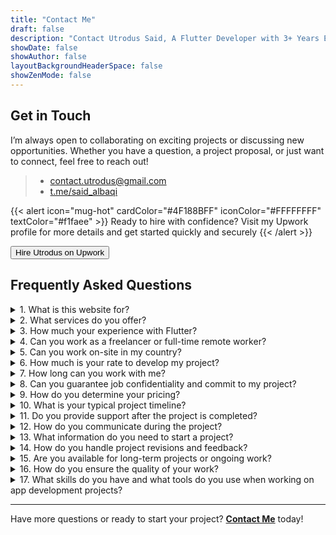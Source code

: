 ```yaml
---
title: "Contact Me"
draft: false
description: "Contact Utrodus Said, A Flutter Developer with 3+ Years Experience"
showDate: false
showAuthor: false
layoutBackgroundHeaderSpace: false
showZenMode: false
---
```



## Get in Touch

I’m always open to collaborating on exciting projects or discussing new opportunities. Whether you have a question, a project proposal, or just want to connect, feel free to reach out!
> - [contact.utrodus@gmail.com](mailto:contact.utrodus@gmail.com)
> - [t.me/said_albaqi](https://t.me/said_albaqi)


{{< alert icon="mug-hot" cardColor="#4F188BFF" iconColor="#FFFFFFFF" textColor="#f1faee"  >}}
Ready to hire with confidence? Visit my Upwork profile for more details and get started quickly and securely
{{< /alert >}}
>

<button onclick="window.open('https://www.upwork.com/freelancers/~01da67bb62a6fdc029', '_blank')" class="hire-button" role="button">Hire Utrodus on Upwork</button>



## Frequently Asked Questions

<details>
  <summary>1. What is this website for?</summary>

This website is a place where I share my insights and writings related to software development with Dart and Flutter. It's also a platform to showcase my work in application development, allowing potential clients and collaborators to explore my portfolio and projects.

</details>

<details>
  <summary>2. What services do you offer?</summary>

I specialize in developing high-quality Flutter applications for both mobile and web platforms. My services include:

- **Custom App Development**: Developing Apps to meet your specific business needs.
- **App Maintenance & Support**: Ongoing support to ensure your app runs smoothly.
- **Performance Optimization**: Enhancing app speed and efficiency.
- **Integration Services**: Connecting your app with third-party APIs and services.

> For more details about the services I provide [Read Here](/services)

</details>

<details>
  <summary>3. How much your experience with Flutter?</summary>

I have 3+ years of experience working with Flutter, during which I’ve successfully completed numerous projects ranging from startups to established businesses. My expertise includes:

- Building responsive and scalable applications.
- Implementing state management solutions like Provider and Bloc.
- Integrating RESTful APIs and Firebase services.
- Ensuring cross-platform compatibility for both iOS, Android, and Web.

</details>



<details>
  <summary>4. Can you work as a freelancer or full-time remote worker?</summary>

Yes, I am available for freelance and fulltime remote work. I have been working remotely for several years and have collaborated with several clients.

</details>

<details>
  <summary>5. Can you work on-site in my country?</summary>

Sorry ✌🏻, for now, I am only available for remote work.

</details>

<details>
  <summary>6. How much is your rate to develop my project?</summary>

My rate depends on the complexity and requirements of the project. After discussing your project’s specifics, I will provide a detailed quote that aligns with your needs and budget.

</details>

<details>
  <summary>7. How long can you work with me?</summary>

I am open to both short-term and long-term collaborations. Whether you need a quick project or ongoing support, I can adjust according to your requirements.

</details>

<details>
  <summary>8. Can you guarantee job confidentiality and commit to my project?</summary>

Yes, I take confidentiality seriously and can sign non-disclosure agreements (NDAs) if necessary. I am fully committed to delivering the best results for your project.

</details>

<details>
  <summary>9. How do you determine your pricing?</summary>

My pricing is based on the scope and complexity of the project. Factors include:

- **Project Size**: Larger projects with more features may require a higher budget.
- **Timeline**: Expedited timelines might incur additional costs.
- **Special Requirements**: Unique functionalities or integrations can affect pricing.
- **Maintenance Needs**: Ongoing support and updates are billed separately.

I provide detailed quotes after discussing your project requirements to ensure transparency and fairness.

</details>

<details>
  <summary>10. What is your typical project timeline?</summary>

Project timelines vary depending on the complexity and scope. A typical Flutter app development project may take:

- **Simple Apps**: 4-6 weeks
- **Medium Complexity Apps**: 8-12 weeks
- **Complex Apps**: 16+ weeks

I always strive to deliver quality work within the agreed timeframe and keep you updated on the progress.

</details>

<details>
  <summary>11. Do you provide support after the project is completed?</summary>

Yes, I offer post-launch support and maintenance services to ensure your app remains up-to-date and functions smoothly. This includes:

- **Bug Fixes**: Addressing any issues that arise after launch.
- **Updates**: Implementing new features or enhancements based on your feedback.
- **Performance Monitoring**: Ensuring optimal app performance over time.

Support packages can be customized based on your needs.

</details>

<details>
  <summary>12. How do you communicate during the project?</summary>

Effective communication is key to a successful project. I use the following channels to stay in touch:

- **Email**: For detailed updates and documentation.
- **Messaging Apps**: Such as Slack or WhatsApp for quick queries and updates.
- **Video Calls**: Regular meetings via Zoom or Google Meet to discuss progress and address any concerns.
- **Project Management Tools**: Like Trello or Jira to track tasks and milestones.

I’m committed to keeping you informed and involved throughout the development process.

</details>

<details>
  <summary>13. What information do you need to start a project?</summary>

To kickstart your project, I typically require:

- **Project Brief**: An overview of your app idea and objectives.
- **Design Assets**: Wireframes, mockups, or any existing design materials.
- **Functional Requirements**: Detailed features and functionalities you expect.
- **API Documentation**: If your app needs to integrate with external services.
- **Timeline & Budget**: Your desired project timeline and budget constraints.

Providing detailed information upfront helps in delivering a more accurate proposal and efficient development process.

</details>

<details>
  <summary>14. How do you handle project revisions and feedback?</summary>

I encourage regular feedback to ensure the project aligns with your vision. The process includes:

- **Review Phases**: Scheduled points in the project to review progress and provide feedback.
- **Revisions**: Implementing changes based on your input within the agreed scope.
- **Flexibility**: Accommodating reasonable changes to enhance the project outcome.

Clear and constructive feedback helps in achieving the best possible results.

</details>

<details>
  <summary>15. Are you available for long-term projects or ongoing work?</summary>

Absolutely! I’m open to both short-term and long-term collaborations. Whether you need a single app developed or ongoing support for multiple projects, I can accommodate your needs and scale accordingly.

</details>

<details>
  <summary>16. How do you ensure the quality of your work?</summary>

Quality is a top priority. I ensure it through:

- **Code Reviews**: Regularly reviewing code for best practices and efficiency.
- **Testing**: Comprehensive testing, including unit tests, integration tests, and user acceptance testing.
- **Continuous Learning**: Staying updated with the latest Flutter updates and industry standards.
- **Client Feedback**: Incorporating your feedback to refine and enhance the app.

My goal is to deliver robust, reliable, and user-friendly applications that exceed your expectations.

</details>
<details>
  <summary>17. What skills do you have and what tools do you use when working on app development projects?</summary>

**Skills:**

- **Proficient:** `Dart, Flutter, State Management (BLoC, Provider, GetX, setState, Inherited Widget), Stacked Framework, Architecture Patterns (Clean Architecture, MVVM, BLoC Pattern), Design Pattern, Clean Code, RESTful API Integration, Responsive Design, Flutter Animation, Flutter Dev Tools, Firebase, Unit Testing, Widget Testing, Git, Github, Cross-platform app development, Flutter Flow.`
- **Familiar:** `Integration Testing, Continuous Integration, Continuous Deployment, Research and Development, Technical Documentation, Java, Python, Fast API, Agile Development, Project Management (Jira, Trello).`

**Tools:**

- `Visual Studio Code`: Used for writing and developing application code.
- `Android Studio`: For Android app development, debugging, and emulation.
- `Xcode`: For iOS app development and testing.
- `Flutter Flow`: A visual design and development tool for Flutter apps.
- `Figma`: Used for UI/UX design and prototyping.
- `Google Chrome`: The primary browser for web app testing.
- `Firebase Console`: For backend integration, authentication, and database management.
- `Postman`: A tool to test and manage APIs integrated into the app.
- `GitHub`: A platform to store, version control, and collaborate on code development.
- `Trello and Jira`: Project management tools for tracking tasks and project progress.
- `Slack and Zoom`: Used for communication and meetings with clients or the team.
  
</details>


---

Have more questions or ready to start your project? [**Contact Me**](#get-in-touch) today!



